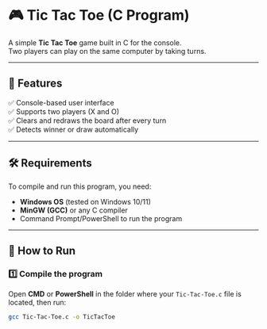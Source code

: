 # 🎮 Tic Tac Toe (C Program)

A simple **Tic Tac Toe** game built in C for the console.  
Two players can play on the same computer by taking turns.  

---

## 📌 Features
✅ Console-based user interface  
✅ Supports two players (X and O)  
✅ Clears and redraws the board after every turn  
✅ Detects winner or draw automatically  

---

## 🛠 Requirements
To compile and run this program, you need:
- **Windows OS** (tested on Windows 10/11)
- **MinGW (GCC)** or any C compiler
- Command Prompt/PowerShell to run the program

---

## 🚀 How to Run

### 1️⃣ Compile the program
Open **CMD** or **PowerShell** in the folder where your `Tic-Tac-Toe.c` file is located, then run:
```sh
gcc Tic-Tac-Toe.c -o TicTacToe
